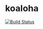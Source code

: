koaloha
=======

[![Build Status](http://img.shields.io/travis/mintrupt/koaloha/master.svg?style=flat-square)](https://travis-ci.org/mintrupt/koaloha)
